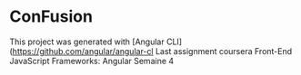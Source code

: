 # ConFusion

This project was generated with [Angular CLI](https://github.com/angular/angular-cl
Last assignment coursera Front-End JavaScript Frameworks: Angular
Semaine 4

